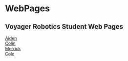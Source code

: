 # WebPages
## Voyager Robotics Student Web Pages  


  [Aiden](https://game-u-voyager-robotics.github.io/WebPages/Aiden/)  
  [Colin](https://game-u-voyager-robotics.github.io/WebPages/Colin/)  
  [Merrick](https://game-u-voyager-robotics.github.io/WebPages/Merrick/)  
  [Cole](https://game-u-voyager-robotics.github.io/WebPages/Cole/)
